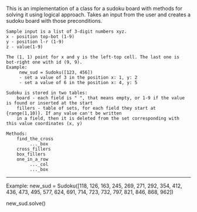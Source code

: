 This is an implementation of a class for a sudoku board with methods for solving it using logical approach.
    Takes an input from the user and creates a sudoku board with those preconditions.
    
    Sample input is a list of 3-digit numbers xyz.
    x - position top-bot (1-9)
    y - position l-r (1-9)
    z - value(1-9)
    
    The (1, 1) point for x and y is the left-top cell. The last one is bot-right one with id (9, 9).
    Example:
         new_sud = Sudoku([123, 456]) 
         - set a value of 3 in the position x: 1, y: 2
         - set a value of 6 in the position x: 4, y: 5
         
    Sudoku is stored in two tables:
        board - each field is " ", that means empty, or 1-9 if the value is found or inserted at the start
        fillers - table of sets, for each field they start at {range(1,10)}. If any value can't be written
        in a field, then it is deleted from the set corresponding with this value coordinates (x, y)

    Methods:
        find_the_cross
             ..._box
        cross_fillers
        box_fillers
        one_in_a_row
             ..._col
             ..._box

---------------------------------------------
Example:
new_sud = Sudoku([118, 126, 163,
                     245, 269, 271, 292,
                     354,
                     412, 436, 473, 495,
                     577,
                     624, 691,
                     714, 723, 732, 797,
                     821, 846, 868,
                     962])
                     
new_sud.solve()
